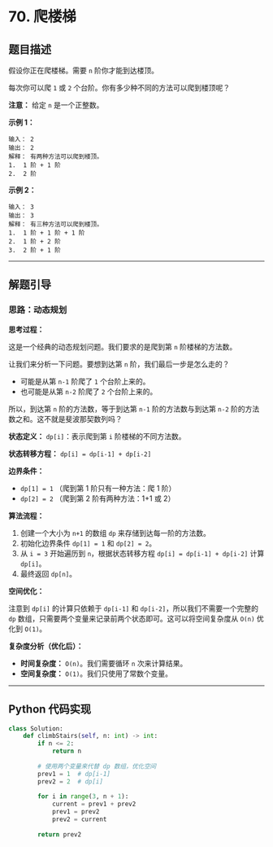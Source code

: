 # 70. 爬楼梯

## 题目描述

假设你正在爬楼梯。需要 `n` 阶你才能到达楼顶。

每次你可以爬 `1` 或 `2` 个台阶。你有多少种不同的方法可以爬到楼顶呢？

**注意：** 给定 `n` 是一个正整数。

**示例 1：**

```
输入： 2
输出： 2
解释： 有两种方法可以爬到楼顶。
1.  1 阶 + 1 阶
2.  2 阶
```

**示例 2：**

```
输入： 3
输出： 3
解释： 有三种方法可以爬到楼顶。
1.  1 阶 + 1 阶 + 1 阶
2.  1 阶 + 2 阶
3.  2 阶 + 1 阶
```

---

## 解题引导

### 思路：动态规划

**思考过程：**

这是一个经典的动态规划问题。我们要求的是爬到第 `n` 阶楼梯的方法数。

让我们来分析一下问题。要想到达第 `n` 阶，我们最后一步是怎么走的？
*   可能是从第 `n-1` 阶爬了 `1` 个台阶上来的。
*   也可能是从第 `n-2` 阶爬了 `2` 个台阶上来的。

所以，到达第 `n` 阶的方法数，等于到达第 `n-1` 阶的方法数与到达第 `n-2` 阶的方法数之和。这不就是斐波那契数列吗？

**状态定义：**
`dp[i]`：表示爬到第 `i` 阶楼梯的不同方法数。

**状态转移方程：**
`dp[i] = dp[i-1] + dp[i-2]`

**边界条件：**
*   `dp[1] = 1` （爬到第 1 阶只有一种方法：爬 1 阶）
*   `dp[2] = 2` （爬到第 2 阶有两种方法：1+1 或 2）

**算法流程：**

1.  创建一个大小为 `n+1` 的数组 `dp` 来存储到达每一阶的方法数。
2.  初始化边界条件 `dp[1] = 1` 和 `dp[2] = 2`。
3.  从 `i = 3` 开始遍历到 `n`，根据状态转移方程 `dp[i] = dp[i-1] + dp[i-2]` 计算 `dp[i]`。
4.  最终返回 `dp[n]`。

**空间优化：**

注意到 `dp[i]` 的计算只依赖于 `dp[i-1]` 和 `dp[i-2]`，所以我们不需要一个完整的 `dp` 数组，只需要两个变量来记录前两个状态即可。这可以将空间复杂度从 `O(n)` 优化到 `O(1)`。

**复杂度分析（优化后）：**

*   **时间复杂度：** `O(n)`。我们需要循环 `n` 次来计算结果。
*   **空间复杂度：** `O(1)`。我们只使用了常数个变量。

---

## Python 代码实现

```python
class Solution:
    def climbStairs(self, n: int) -> int:
        if n <= 2:
            return n
        
        # 使用两个变量来代替 dp 数组，优化空间
        prev1 = 1  # dp[i-1]
        prev2 = 2  # dp[i]
        
        for i in range(3, n + 1):
            current = prev1 + prev2
            prev1 = prev2
            prev2 = current
            
        return prev2

```